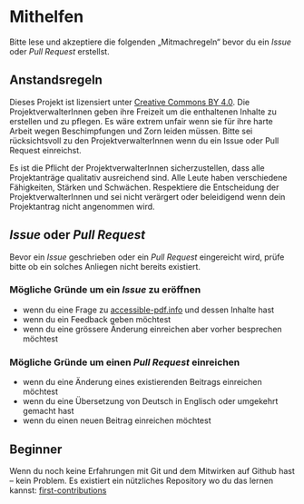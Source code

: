 # Mithelfen

Bitte lese und akzeptiere die folgenden „Mitmachregeln“ bevor du ein *Issue* oder *Pull Request* erstellst.

## Anstandsregeln

Dieses Projekt ist lizensiert unter [Creative Commons BY 4.0](LICENSE). Die ProjektverwalterInnen geben ihre Freizeit um die enthaltenen Inhalte zu erstellen und zu pflegen. Es wäre extrem unfair wenn sie für ihre harte Arbeit wegen Beschimpfungen und Zorn leiden müssen. Bitte sei rücksichtsvoll zu den ProjektverwalterInnen wenn du ein Issue oder Pull Request einreichst.

Es ist die Pflicht der ProjektverwalterInnen sicherzustellen, dass alle Projektanträge qualitativ ausreichend sind. Alle Leute haben verschiedene Fähigkeiten, Stärken und Schwächen. Respektiere die Entscheidung der ProjektverwalterInnen und sei nicht verärgert oder beleidigend wenn dein Projektantrag nicht angenommen wird.

## *Issue* oder *Pull Request*

Bevor ein *Issue* geschrieben oder ein *Pull Request* eingereicht wird, prüfe bitte ob ein solches Anliegen nicht bereits existiert.

### Mögliche Gründe um ein *Issue* zu eröffnen

- wenn du eine Frage zu [accessible-pdf.info](https://accessible-pdf.info/de/) und dessen Inhalte hast
- wenn du ein Feedback geben möchtest
- wenn du eine grössere Änderung einreichen aber vorher besprechen möchtest

### Mögliche Gründe um einen *Pull Request* einreichen

- wenn du eine Änderung eines existierenden Beitrags einreichen möchtest
- wenn du eine Übersetzung von Deutsch in Englisch oder umgekehrt gemacht hast
- wenn du einen neuen Beitrag einreichen möchtest

## Beginner

Wenn du noch keine Erfahrungen mit Git und dem Mitwirken auf Github hast – kein Problem. Es existiert ein nützliches Repository wo du das lernen kannst: [first-contributions](https://github.com/firstcontributions/first-contributions)
